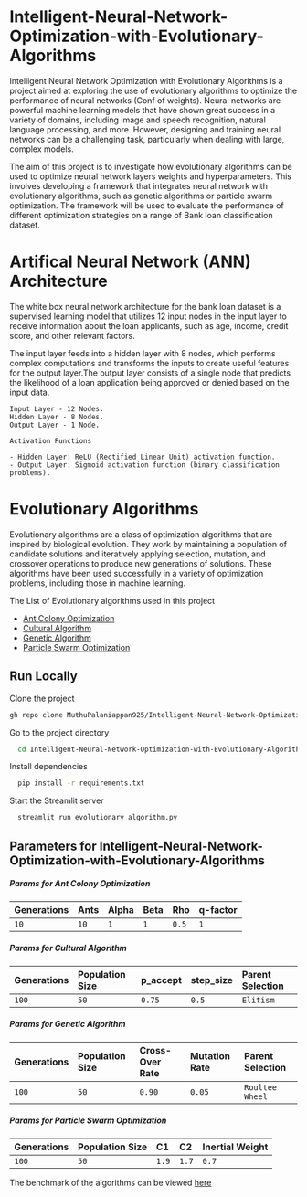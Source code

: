 
# Intelligent-Neural-Network-Optimization-with-Evolutionary-Algorithms


Intelligent Neural Network Optimization with Evolutionary Algorithms is a project aimed at exploring the use of evolutionary algorithms to optimize the performance of neural networks (Conf of weights). Neural networks are powerful machine learning models that have shown great success in a variety of domains, including image and speech recognition, natural language processing, and more. However, designing and training neural networks can be a challenging task, particularly when dealing with large, complex models.

The aim of this project is to investigate how evolutionary algorithms can be used to optimize neural network layers weights and hyperparameters. This involves developing a framework that integrates neural network with evolutionary algorithms, such as genetic algorithms or particle swarm optimization. The framework will be used to evaluate the performance of different optimization strategies on a range of Bank loan classification dataset.


# Artifical Neural Network (ANN) Architecture

The white box neural network architecture for the bank loan dataset is a supervised learning model that utilizes 12 input nodes in the input layer to receive information about the loan applicants, such as age, income, credit score, and other relevant factors.

 The input layer feeds into a hidden layer with 8 nodes, which performs complex computations and transforms the inputs to create useful features for the output layer.The output layer consists of a single node that predicts the likelihood of a loan application being approved or denied based on the input data.

```
Input Layer - 12 Nodes.
Hidden Layer - 8 Nodes.
Output Layer - 1 Node.
```
```
Activation Functions

- Hidden Layer: ReLU (Rectified Linear Unit) activation function.
- Output Layer: Sigmoid activation function (binary classification problems).
```
# Evolutionary Algorithms

Evolutionary algorithms are a class of optimization algorithms that are inspired by biological evolution. They work by maintaining a population of candidate solutions and iteratively applying selection, mutation, and crossover operations to produce new generations of solutions. These algorithms have been used successfully in a variety of optimization problems, including those in machine learning.

The List of Evolutionary algorithms used in this project

- [Ant Colony Optimization](https://github.com/MuthuPalaniappan925/Intelligent-Neural-Network-Optimization-with-Evolutionary-Algorithms/tree/main/Ant%20Colony%20Optimization%20with%20ANN)
- [Cultural Algorithm](https://github.com/MuthuPalaniappan925/Intelligent-Neural-Network-Optimization-with-Evolutionary-Algorithms/tree/main/Cultural%20Algorithm%20with%20ANN)
- [Genetic Algorithm](https://github.com/MuthuPalaniappan925/Intelligent-Neural-Network-Optimization-with-Evolutionary-Algorithms/tree/main/Gentic%20Algorithm%20With%20ANN)
- [Particle Swarm Optimization](https://github.com/MuthuPalaniappan925/Intelligent-Neural-Network-Optimization-with-Evolutionary-Algorithms/tree/main/Particle%20Swarm%20Optimization)

## Run Locally

Clone the project

```bash
gh repo clone MuthuPalaniappan925/Intelligent-Neural-Network-Optimization-with-Evolutionary-Algorithms
```

Go to the project directory

```bash
  cd Intelligent-Neural-Network-Optimization-with-Evolutionary-Algorithms
```

Install dependencies

```bash
  pip install -r requirements.txt
```

Start the Streamlit server

```bash
  streamlit run evolutionary_algorithm.py
```

## Parameters for Intelligent-Neural-Network-Optimization-with-Evolutionary-Algorithms

##### Params for Ant Colony Optimization
| Generations | Ants | Alpha | Beta | Rho | q-factor |
| :-------- | :------- | :------------------------- | :----------------- | :----------------- | --
```10``` | ```10``` | ```1```|```1```|```0.5```|```1```|

##### Params for Cultural Algorithm
| Generations | Population Size | p_accept | step_size | Parent Selection | 
| :-------- | :------- | :------------------------- | :----------------- | :----------------- |
```100``` | ```50``` | ```0.75```|```0.5```|```Elitism```|

##### Params for Genetic Algorithm
| Generations | Population Size | Cross-Over Rate | Mutation Rate | Parent Selection | 
| :-------- | :------- | :------------------------- | :----------------- | :----------------- |
```100``` | ```50``` | ```0.90```|```0.05```|```Roultee Wheel```|

##### Params for Particle Swarm Optimization
| Generations | Population Size | C1 | C2 | Inertial Weight | 
| :-------- | :------- | :------------------------- | :----------------- | :----------------- |
```100``` | ```50``` | ```1.9```|```1.7```|```0.7```|

The benchmark of the algorithms can be viewed [here](https://github.com/MuthuPalaniappan925/Intelligent-Neural-Network-Optimization-with-Evolutionary-Algorithms/tree/main/Benchmark)

